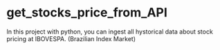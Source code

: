 # get_stocks_price_from_API
In this project with python, you can ingest all hystorical data about stock pricing at IBOVESPA. (Brazilian Index Market)
